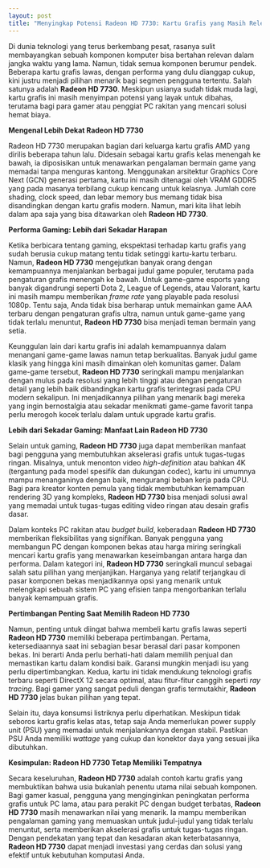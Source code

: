 ```yaml
---
layout: post
title: "Menyingkap Potensi Radeon HD 7730: Kartu Grafis yang Masih Relevan"
---
```


Di dunia teknologi yang terus berkembang pesat, rasanya sulit membayangkan sebuah komponen komputer bisa bertahan relevan dalam jangka waktu yang lama. Namun, tidak semua komponen berumur pendek. Beberapa kartu grafis lawas, dengan performa yang dulu dianggap cukup, kini justru menjadi pilihan menarik bagi segmen pengguna tertentu. Salah satunya adalah **Radeon HD 7730**. Meskipun usianya sudah tidak muda lagi, kartu grafis ini masih menyimpan potensi yang layak untuk dibahas, terutama bagi para gamer atau penggiat PC rakitan yang mencari solusi hemat biaya.

**Mengenal Lebih Dekat Radeon HD 7730**

Radeon HD 7730 merupakan bagian dari keluarga kartu grafis AMD yang dirilis beberapa tahun lalu. Didesain sebagai kartu grafis kelas menengah ke bawah, ia diposisikan untuk menawarkan pengalaman bermain game yang memadai tanpa menguras kantong. Menggunakan arsitektur Graphics Core Next (GCN) generasi pertama, kartu ini masih ditenagai oleh VRAM GDDR5 yang pada masanya terbilang cukup kencang untuk kelasnya. Jumlah core shading, clock speed, dan lebar memory bus memang tidak bisa disandingkan dengan kartu grafis modern. Namun, mari kita lihat lebih dalam apa saja yang bisa ditawarkan oleh **Radeon HD 7730**.

**Performa Gaming: Lebih dari Sekadar Harapan**

Ketika berbicara tentang gaming, ekspektasi terhadap kartu grafis yang sudah berusia cukup matang tentu tidak setinggi kartu-kartu terbaru. Namun, **Radeon HD 7730** mengejutkan banyak orang dengan kemampuannya menjalankan berbagai judul game populer, terutama pada pengaturan grafis menengah ke bawah. Untuk game-game esports yang banyak digandrungi seperti Dota 2, League of Legends, atau Valorant, kartu ini masih mampu memberikan *frame rate* yang playable pada resolusi 1080p. Tentu saja, Anda tidak bisa berharap untuk memainkan game AAA terbaru dengan pengaturan grafis ultra, namun untuk game-game yang tidak terlalu menuntut, **Radeon HD 7730** bisa menjadi teman bermain yang setia.

Keunggulan lain dari kartu grafis ini adalah kemampuannya dalam menangani game-game lawas namun tetap berkualitas. Banyak judul game klasik yang hingga kini masih dimainkan oleh komunitas gamer. Dalam game-game tersebut, **Radeon HD 7730** seringkali mampu menjalankan dengan mulus pada resolusi yang lebih tinggi atau dengan pengaturan detail yang lebih baik dibandingkan kartu grafis terintegrasi pada CPU modern sekalipun. Ini menjadikannya pilihan yang menarik bagi mereka yang ingin bernostalgia atau sekadar menikmati game-game favorit tanpa perlu merogoh kocek terlalu dalam untuk upgrade kartu grafis.

**Lebih dari Sekadar Gaming: Manfaat Lain Radeon HD 7730**

Selain untuk gaming, **Radeon HD 7730** juga dapat memberikan manfaat bagi pengguna yang membutuhkan akselerasi grafis untuk tugas-tugas ringan. Misalnya, untuk menonton video *high-definition* atau bahkan 4K (tergantung pada model spesifik dan dukungan codec), kartu ini umumnya mampu menanganinya dengan baik, mengurangi beban kerja pada CPU. Bagi para kreator konten pemula yang tidak membutuhkan kemampuan rendering 3D yang kompleks, **Radeon HD 7730** bisa menjadi solusi awal yang memadai untuk tugas-tugas editing video ringan atau desain grafis dasar.

Dalam konteks PC rakitan atau *budget build*, keberadaan **Radeon HD 7730** memberikan fleksibilitas yang signifikan. Banyak pengguna yang membangun PC dengan komponen bekas atau harga miring seringkali mencari kartu grafis yang menawarkan keseimbangan antara harga dan performa. Dalam kategori ini, **Radeon HD 7730** seringkali muncul sebagai salah satu pilihan yang menjanjikan. Harganya yang relatif terjangkau di pasar komponen bekas menjadikannya opsi yang menarik untuk melengkapi sebuah sistem PC yang efisien tanpa mengorbankan terlalu banyak kemampuan grafis.

**Pertimbangan Penting Saat Memilih Radeon HD 7730**

Namun, penting untuk diingat bahwa membeli kartu grafis lawas seperti **Radeon HD 7730** memiliki beberapa pertimbangan. Pertama, ketersediaannya saat ini sebagian besar berasal dari pasar komponen bekas. Ini berarti Anda perlu berhati-hati dalam memilih penjual dan memastikan kartu dalam kondisi baik. Garansi mungkin menjadi isu yang perlu dipertimbangkan. Kedua, kartu ini tidak mendukung teknologi grafis terbaru seperti DirectX 12 secara optimal, atau fitur-fitur canggih seperti *ray tracing*. Bagi gamer yang sangat peduli dengan grafis termutakhir, **Radeon HD 7730** jelas bukan pilihan yang tepat.

Selain itu, daya konsumsi listriknya perlu diperhatikan. Meskipun tidak seboros kartu grafis kelas atas, tetap saja Anda memerlukan power supply unit (PSU) yang memadai untuk menjalankannya dengan stabil. Pastikan PSU Anda memiliki *wattage* yang cukup dan konektor daya yang sesuai jika dibutuhkan.

**Kesimpulan: Radeon HD 7730 Tetap Memiliki Tempatnya**

Secara keseluruhan, **Radeon HD 7730** adalah contoh kartu grafis yang membuktikan bahwa usia bukanlah penentu utama nilai sebuah komponen. Bagi gamer kasual, pengguna yang menginginkan peningkatan performa grafis untuk PC lama, atau para perakit PC dengan budget terbatas, **Radeon HD 7730** masih menawarkan nilai yang menarik. Ia mampu memberikan pengalaman gaming yang memuaskan untuk judul-judul yang tidak terlalu menuntut, serta memberikan akselerasi grafis untuk tugas-tugas ringan. Dengan pendekatan yang tepat dan kesadaran akan keterbatasannya, **Radeon HD 7730** dapat menjadi investasi yang cerdas dan solusi yang efektif untuk kebutuhan komputasi Anda.
